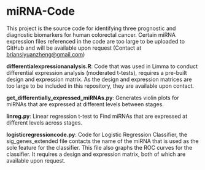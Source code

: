 # miRNA-Code
This project is the source code for identifying three prognostic and diagnostic biomarkers for human colorectal cancer. Certain miRNA expression files referenced in the code are too large to be uploaded to GitHub and will be available upon request (Contact at briansiyuanzheng@gmail.com)

**differentialexpressionanalysis.R**: Code that was used in Limma to conduct differential expression analysis (moderated t-tests), requires a pre-built design and  expression matrix. As the design and expression matrices are too large to be included in this repository, they are available upon contact. 

**get_differentially_expressed_miRNAs.py**: Generates violin plots for miRNAs that are expressed at different levels between stages.

**linreg.py**: Linear regression t-test to Find miRNAs that are expressed at different levels across stages. 

**logisticregressioncode.py**: Code for Logistic Regression Classifier, the sig_genes_extended file contacts the name of the miRNA that is used as the sole feature for the classifier. This file also graphs the ROC curves for the classifier. It requires a design and expression matrix, both of which are available upon request. 
